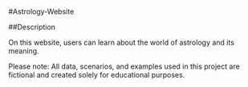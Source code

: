 #Astrology-Website

##Description

On this website, users can learn about the world of astrology and its meaning.

Please note: All data, scenarios, and examples used in this project are fictional and created solely for educational purposes.
